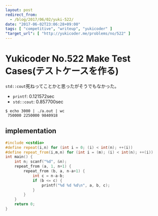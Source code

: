 ```yaml
---
layout: post
redirect_from:
  - /blog/2017/06/02/yuki-522/
date: "2017-06-02T23:06:28+09:00"
tags: [ "competitive", "writeup", "yukicoder" ]
"target_url": [ "http://yukicoder.me/problems/no/522" ]
---
```


# Yukicoder No.522 Make Test Cases(テストケースを作る)

`std::cout`死ねってことかと思ったがそうでもなかった。

-   `printf`: $0.121572$sec
-   `std::cout`: $0.857700$sec

```
$ echo 3000 | ./a.out | wc
 750000 2250000 9840918
```

## implementation

``` c++
#include <cstdio>
#define repeat(i,n) for (int i = 0; (i) < int(n); ++(i))
#define repeat_from(i,m,n) for (int i = (m); (i) < int(n); ++(i))
int main() {
    int n; scanf("%d", &n);
    repeat_from (a, 1, n+1) {
        repeat_from (b, a, n-a+1) {
            int c = n-a-b;
            if (b <= c) {
                printf("%d %d %d\n", a, b, c);
            }
        }
    }
    return 0;
}
```
